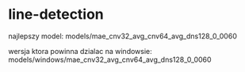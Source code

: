 # line-detection

najlepszy model:
models/mae_cnv32_avg_cnv64_avg_dns128_0_0060

wersja ktora powinna dzialac na windowsie:
models/windows/mae_cnv32_avg_cnv64_avg_dns128_0_0060
